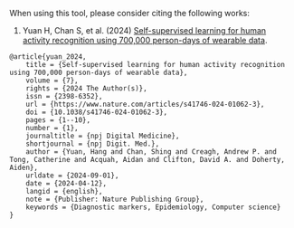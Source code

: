 When using this tool, please consider citing the following works:

1. Yuan H, Chan S, et al. (2024)
[Self-supervised learning for human activity recognition using 700,000 person-days of wearable data](https://www.nature.com/articles/s41746-024-01062-3).
    
```
@article{yuan_2024,
	title = {Self-supervised learning for human activity recognition using 700,000 person-days of wearable data},
	volume = {7},
	rights = {2024 The Author(s)},
	issn = {2398-6352},
	url = {https://www.nature.com/articles/s41746-024-01062-3},
	doi = {10.1038/s41746-024-01062-3},
	pages = {1--10},
	number = {1},
	journaltitle = {npj Digital Medicine},
	shortjournal = {npj Digit. Med.},
	author = {Yuan, Hang and Chan, Shing and Creagh, Andrew P. and Tong, Catherine and Acquah, Aidan and Clifton, David A. and Doherty, Aiden},
	urldate = {2024-09-01},
	date = {2024-04-12},
	langid = {english},
	note = {Publisher: Nature Publishing Group},
	keywords = {Diagnostic markers, Epidemiology, Computer science}
}
```
